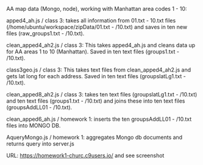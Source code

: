 AA map data (Mongo, node), working with Manhattan area codes 1 - 10:

apped4_ah.js / class 3: takes all information from 01.txt - 10.txt files (/home/ubuntu/workspace/zipData/01.txt - /10.txt) and saves in ten new files (raw_groups1.txt - /10.txt).

clean_apped4_ah2.js / class 3: This takes apped4_ah.js and cleans data up for AA areas 1 to 10 (Manhattan). Saved in ten text files (groups1.txt - /10.txt).

class3geo.js / class 3: This takes text files from clean_apped4_ah2.js and gets lat long for each address. Saved in ten text files (groupslatLg1.txt - /10.txt).

clean_apped8_ah2.js / class 3: takes ten text files (groupslatLg1.txt - /10.txt) and ten text files (groups1.txt - /10.txt) and joins these into ten text files (groupsAddLL01 - /10.txt).

clean_apped6_ah.js / homework 1: inserts the ten groupsAddLL01 - /10.txt files into MONGO DB.

AqueryMongo.js / homework 1: aggregates Mongo db documents and returns query into server.js

URL: https://homework1-churc.c9users.io/ and see screenshot
